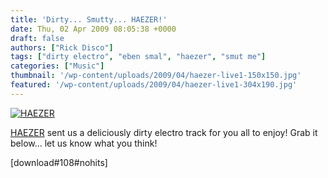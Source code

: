 ```yaml
---
title: 'Dirty... Smutty... HAEZER!'
date: Thu, 02 Apr 2009 08:05:38 +0000
draft: false
authors: ["Rick Disco"]
tags: ["dirty electro", "eben smal", "haezer", "smut me"]
categories: ["Music"]
thumbnail: '/wp-content/uploads/2009/04/haezer-live1-150x150.jpg'
featured: '/wp-content/uploads/2009/04/haezer-live1-304x190.jpg'
---
```


[![HAEZER](/wp-content/uploads/2009/04/haezer-live-300x199.jpg "HAEZER")](/wp-content/uploads/2009/04/haezer-live1.jpg)

[HAEZER](/artists/haezer "HAEZER") sent us a deliciously dirty electro track for you all to enjoy! Grab it below... let us know what you think!

\[download#108#nohits\]